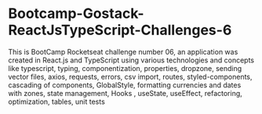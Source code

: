 # Bootcamp-Gostack-ReactJsTypeScript-Challenges-6
 This is BootCamp Rocketseat challenge number 06, an application was created in React.js and TypeScript using various technologies and concepts like typescript, typing, componentization, properties, dropzone, sending vector files, axios, requests, errors, csv import, routes, styled-components, cascading of components, GlobalStyle, formatting currencies and dates with zones, state management, Hooks , useState, useEffect, refactoring, optimization, tables, unit tests
